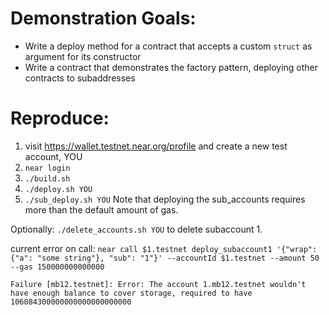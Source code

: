 # Demonstration Goals:
- Write a deploy method for a contract that accepts a custom `struct` as argument for its constructor
- Write a contract that demonstrates the factory pattern, deploying other contracts to subaddresses

# Reproduce:
1. visit https://wallet.testnet.near.org/profile and create a new test account, YOU
2. `near login`
3. `./build.sh`
4. `./deploy.sh YOU`
5. `./sub_deploy.sh YOU`
Note that deploying the sub_accounts requires more than the default amount of gas.

Optionally:
`./delete_accounts.sh YOU` to delete subaccount 1.

current error on call:
`near call $1.testnet deploy_subaccount1 '{"wrap": {"a": "some string"}, "sub": "1"}' --accountId $1.testnet
--amount 50 --gas 150000000000000`

`Failure [mb12.testnet]: Error: The account 1.mb12.testnet wouldn't have enough balance to cover storage, required to have 106084300000000000000000000`
